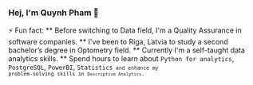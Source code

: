 
### Hej, I'm Quynh Pham 👋


⚡ Fun fact: 
  ** Before switching to Data field, I'm a Quality Assurance in software companies.
  ** I've been to Riga, Latvia to study a second bachelor’s degree in Optometry field.
  ** Currently I'm a self-taught data analytics skills. 
  ** Spend hours to learn about <code>Python for analytics</code>, <code>PostgreSQL</code>, <code>PowerBI</code>, <code>Statistics<code> and enhance my problem-solving skills in <code>Descriptive Analytics</code>.

